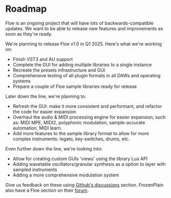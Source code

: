 <!--
SPDX-FileCopyrightText: 2024 Sam Windell
SPDX-License-Identifier: GPL-3.0-or-later
-->

# Roadmap
Floe is an ongoing project that will have lots of backwards-compatible updates. We want to be able to release new features and improvements as soon as they're ready.

We're planning to release Floe v1.0 in Q1 2025. Here's what we're working on:
- Finish VST3 and AU support
- Complete the GUI for adding multiple libraries to a single instance
- Recreate the presets infrastructure and GUI
- Comprehensive testing of all plugin formats in all DAWs and operating systems
- Prepare a couple of Floe sample libraries ready for release

Later down the line, we're planning to:
- Refresh the GUI: make it more consistent and performant, and refactor the code for easier expansion
- Overhaul the audio & MIDI processing engine for easier expansion, such as: MIDI MPE, MIDI2, polyphonic modulation, sample-accurate automation, MIDI learn.
- Add more features to the sample library format to allow for more complex instruments: legato, key-switches, drums, etc.

Even further down the line, we're looking into:
- Allow for creating custom GUIs 'views' using the library Lua API
- Adding wavetable oscillators/granular synthesis as a option to layer with sampled instruments
- Adding a more comprehensive modulation system

Give us feedback on these using [Github's discussions](https://github.com/Floe-Project/Floe/discussions) section. FrozenPlain also have a Floe section on their [forum](https://forum.frozenplain.com/t/floe).
